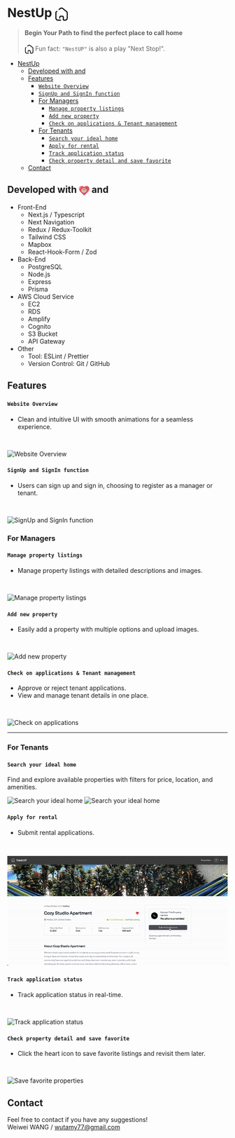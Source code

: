 # NestUp <img align="center" width="30px" src="./readme_assets/house.png"/>


> #### Begin Your Path to find the perfect place to call home           
>
> <img align="center" width="20px" src="./readme_assets/house.png"/>  Fun fact: `"NestUP"` is also a play "Next Stop!".

- [NestUp ](#nestup-)
  - [Developed with  and](#developed-with--and)
  - [Features](#features)
      - [`Website Overview`](#website-overview)
      - [`SignUp and SignIn function`](#signup-and-signin-function)
    - [For Managers](#for-managers)
      - [`Manage property listings`](#manage-property-listings)
      - [`Add new property`](#add-new-property)
      - [`Check on applications & Tenant management`](#check-on-applications--tenant-management)
    - [For Tenants](#for-tenants)
      - [`Search your ideal home`](#search-your-ideal-home)
      - [`Apply for rental`](#apply-for-rental)
      - [`Track application status`](#track-application-status)
      - [`Check property detail and save favorite`](#check-property-detail-and-save-favorite)
  - [Contact](#contact)

## Developed with <img align="center" width="24px" src="./readme_assets/heart.png"/> and

- Front-End
  - Next.js / Typescript
  - Next Navigation
  - Redux / Redux-Toolkit
  - Tailwind CSS
  - Mapbox
  - React-Hook-Form / Zod
- Back-End
  - PostgreSQL
  - Node.js
  - Express
  - Prisma
- AWS Cloud Service
  - EC2
  - RDS
  - Amplify
  - Cognito
  - S3 Bucket
  - API Gateway
- Other
  - Tool: ESLint / Prettier
  - Version Control: Git / GitHub

## Features

#### `Website Overview`
- Clean and intuitive UI with smooth animations for a seamless experience.
<br/>

![Website Overview](https://ik.imagekit.io/blogwanderword/overview.gif?updatedAt=1742439882407)

#### `SignUp and SignIn function`
- Users can sign up and sign in, choosing to register as a manager or tenant.
<br/>

![SignUp and SignIn function](https://ik.imagekit.io/blogwanderword/signup.gif?updatedAt=1742439103495)

### For Managers

#### `Manage property listings`
- Manage property listings with detailed descriptions and images.
<br/>

![Manage property listings](https://ik.imagekit.io/blogwanderword/property-list.gif?updatedAt=1742440153872)

#### `Add new property`
- Easily add a property with multiple options and upload images.
<br/>

![Add new property](https://ik.imagekit.io/blogwanderword/add-property.gif?updatedAt=1742440139364)

#### `Check on applications & Tenant management`
- Approve or reject tenant applications.
- View and manage tenant details in one place.
<br/>

![Check on applications](https://ik.imagekit.io/blogwanderword/manager-approve-application-ezgif.com-video-to-gif-converter.gif?updatedAt=1742439031300)

---

### For Tenants

#### `Search your ideal home`
Find and explore available properties with filters for price, location, and amenities.
<br/>

![Search your ideal home](https://ik.imagekit.io/blogwanderword/search.gif?updatedAt=1742439110952)
![Search your ideal home](https://ik.imagekit.io/blogwanderword/filter.gif?updatedAt=1742439066178)

#### `Apply for rental`
- Submit rental applications.
<br/>

![Apply for rental](./readme_assets/apply.gif)

#### `Track application status`
- Track application status in real-time.
<br/>

![Track application status](https://ik.imagekit.io/blogwanderword/track-application-status.gif?updatedAt=1742439108094)

#### `Check property detail and save favorite`
- Click the heart icon to save favorite listings and revisit them later.
<br/>

![Save favorite properties](https://ik.imagekit.io/blogwanderword/add-favorite.gif?updatedAt=1742438924389)
## Contact

Feel free to contact if you have any suggestions!
<br/>
Weiwei WANG / wutamy77@gmail.com

